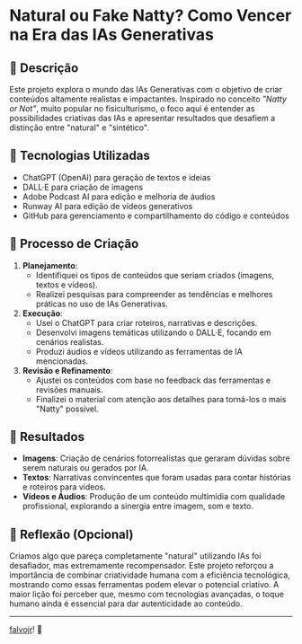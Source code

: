 # Natural ou Fake Natty? Como Vencer na Era das IAs Generativas

## 📒 Descrição
Este projeto explora o mundo das IAs Generativas com o objetivo de criar conteúdos altamente realistas e impactantes. Inspirado no conceito _"Natty or Not"_, muito popular no fisiculturismo, o foco aqui é entender as possibilidades criativas das IAs e apresentar resultados que desafiem a distinção entre "natural" e "sintético".

## 🤖 Tecnologias Utilizadas
- ChatGPT (OpenAI) para geração de textos e ideias
- DALL·E para criação de imagens
- Adobe Podcast AI para edição e melhoria de áudios
- Runway AI para edição de vídeos generativos
- GitHub para gerenciamento e compartilhamento do código e conteúdos

## 🧐 Processo de Criação
1. **Planejamento**:
   - Identifiquei os tipos de conteúdos que seriam criados (imagens, textos e vídeos).
   - Realizei pesquisas para compreender as tendências e melhores práticas no uso de IAs Generativas.
2. **Execução**:
   - Usei o ChatGPT para criar roteiros, narrativas e descrições.
   - Desenvolvi imagens temáticas utilizando o DALL·E, focando em cenários realistas.
   - Produzi áudios e vídeos utilizando as ferramentas de IA mencionadas.
3. **Revisão e Refinamento**:
   - Ajustei os conteúdos com base no feedback das ferramentas e revisões manuais.
   - Finalizei o material com atenção aos detalhes para torná-los o mais "Natty" possível.

## 🚀 Resultados
- **Imagens**: Criação de cenários fotorrealistas que geraram dúvidas sobre serem naturais ou gerados por IA.
- **Textos**: Narrativas convincentes que foram usadas para contar histórias e roteiros para vídeos.
- **Vídeos e Áudios**: Produção de um conteúdo multimídia com qualidade profissional, explorando a sinergia entre imagem, som e texto.

## 💭 Reflexão (Opcional)
Criamos algo que pareça completamente "natural" utilizando IAs foi desafiador, mas extremamente recompensador. Este projeto reforçou a importância de combinar criatividade humana com a eficiência tecnológica, mostrando como essas ferramentas podem elevar o potencial criativo. A maior lição foi perceber que, mesmo com tecnologias avançadas, o toque humano ainda é essencial para dar autenticidade ao conteúdo.

---

 [falvojr](https://www.linkedin.com/in/falvojr)! 🚀
